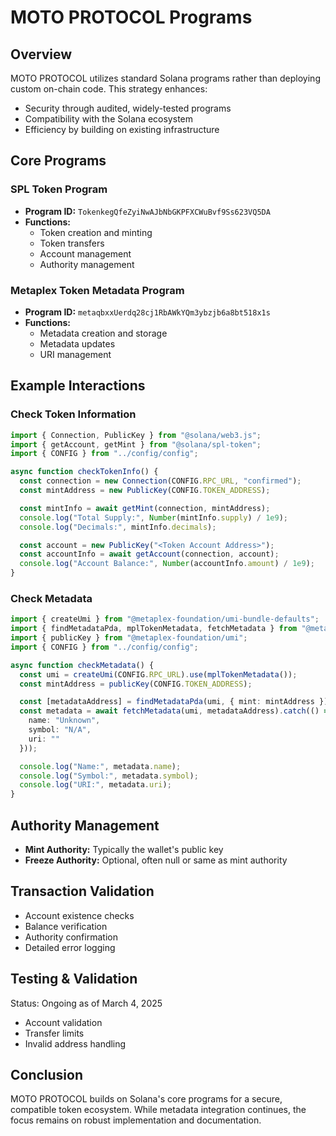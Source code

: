 # MOTO PROTOCOL Programs

## Overview
MOTO PROTOCOL utilizes standard Solana programs rather than deploying custom on-chain code. This strategy enhances:
- Security through audited, widely-tested programs
- Compatibility with the Solana ecosystem
- Efficiency by building on existing infrastructure

## Core Programs

### SPL Token Program
- **Program ID:** `TokenkegQfeZyiNwAJbNbGKPFXCWuBvf9Ss623VQ5DA`
- **Functions:**
  - Token creation and minting
  - Token transfers
  - Account management
  - Authority management

### Metaplex Token Metadata Program
- **Program ID:** `metaqbxxUerdq28cj1RbAWkYQm3ybzjb6a8bt518x1s`
- **Functions:**
  - Metadata creation and storage
  - Metadata updates
  - URI management

## Example Interactions

### Check Token Information
```typescript
import { Connection, PublicKey } from "@solana/web3.js";
import { getAccount, getMint } from "@solana/spl-token";
import { CONFIG } from "../config/config";

async function checkTokenInfo() {
  const connection = new Connection(CONFIG.RPC_URL, "confirmed");
  const mintAddress = new PublicKey(CONFIG.TOKEN_ADDRESS);

  const mintInfo = await getMint(connection, mintAddress);
  console.log("Total Supply:", Number(mintInfo.supply) / 1e9);
  console.log("Decimals:", mintInfo.decimals);

  const account = new PublicKey("<Token Account Address>");
  const accountInfo = await getAccount(connection, account);
  console.log("Account Balance:", Number(accountInfo.amount) / 1e9);
}
```

### Check Metadata
```typescript
import { createUmi } from "@metaplex-foundation/umi-bundle-defaults";
import { findMetadataPda, mplTokenMetadata, fetchMetadata } from "@metaplex-foundation/mpl-token-metadata";
import { publicKey } from "@metaplex-foundation/umi";
import { CONFIG } from "../config/config";

async function checkMetadata() {
  const umi = createUmi(CONFIG.RPC_URL).use(mplTokenMetadata());
  const mintAddress = publicKey(CONFIG.TOKEN_ADDRESS);

  const [metadataAddress] = findMetadataPda(umi, { mint: mintAddress });
  const metadata = await fetchMetadata(umi, metadataAddress).catch(() => ({
    name: "Unknown",
    symbol: "N/A",
    uri: ""
  }));

  console.log("Name:", metadata.name);
  console.log("Symbol:", metadata.symbol);
  console.log("URI:", metadata.uri);
}
```

## Authority Management
- **Mint Authority:** Typically the wallet's public key
- **Freeze Authority:** Optional, often null or same as mint authority

## Transaction Validation
- Account existence checks
- Balance verification
- Authority confirmation
- Detailed error logging

## Testing & Validation
Status: Ongoing as of March 4, 2025
- Account validation
- Transfer limits
- Invalid address handling

## Conclusion
MOTO PROTOCOL builds on Solana's core programs for a secure, compatible token ecosystem. While metadata integration continues, the focus remains on robust implementation and documentation.

